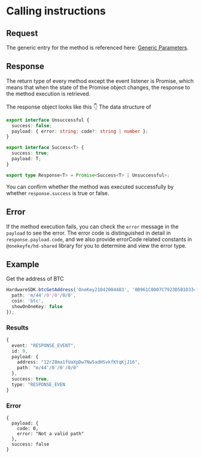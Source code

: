 # Calling instructions

## Request

The generic entry for the method is referenced here: [Generic Parameters](broken-reference).

## Response

The return type of every method except the event listener is Promise, which means that when the state of the Promise object changes, the response to the method execution is retrieved. \
\
The response object looks like this 👇 The data structure of

```typescript
export interface Unsuccessful {
  success: false;
  payload: { error: string; code?: string | number };
}

export interface Success<T> {
  success: true;
  payload: T;
}

export type Response<T> = Promise<Success<T> | Unsuccessful>;
```

You can confirm whether the method was executed successfully by whether `response.success` is true or false.

## Error

If the method execution fails, you can check the `error` message in the `payload` to see the error. The error code is distinguished in detail in `response.payload.code`, and we also provide errorCode related constants in `@onekeyfe/hd-shared` library for you to determine and view the error type.

## Example

Get the address of BTC

```typescript
HardwareSDK.btcGetAddress('OneKey21042004483', '0B961C0007C7923D5B1D3341', {
  path: 'm/44'/0'/0'/0/0',
  coin: 'btc',
  showOnOneKey: false
});

```

### Results

```typescript
{
  event: "RESPONSE_EVENT",
  id: 9,
  payload: {
    address: "12rZ8ma1fUaXpDw7Nw5adHSvkfKtqKjJ16",
    path: "m/44'/0'/0'/0/0" 
  },
  success: true,
  type: "RESPONSE_EVEN
}
```

### Error

```
{
  payload: {
    code: 0,
    error: "Not a valid path"
  },
  success: false
}
```
